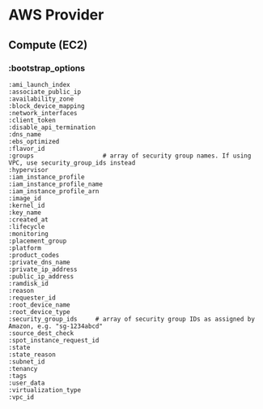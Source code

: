 # AWS Provider

## Compute (EC2)

### :bootstrap_options

    :ami_launch_index
    :associate_public_ip
    :availability_zone
    :block_device_mapping
    :network_interfaces
    :client_token
    :disable_api_termination
    :dns_name
    :ebs_optimized
    :flavor_id
    :groups                   # array of security group names. If using VPC, use security_group_ids instead
    :hypervisor
    :iam_instance_profile
    :iam_instance_profile_name
    :iam_instance_profile_arn
    :image_id
    :kernel_id
    :key_name
    :created_at
    :lifecycle
    :monitoring
    :placement_group
    :platform
    :product_codes
    :private_dns_name
    :private_ip_address
    :public_ip_address
    :ramdisk_id
    :reason
    :requester_id
    :root_device_name
    :root_device_type
    :security_group_ids     # array of security group IDs as assigned by Amazon, e.g. "sg-1234abcd"
    :source_dest_check
    :spot_instance_request_id
    :state
    :state_reason
    :subnet_id
    :tenancy
    :tags
    :user_data
    :virtualization_type
    :vpc_id               
